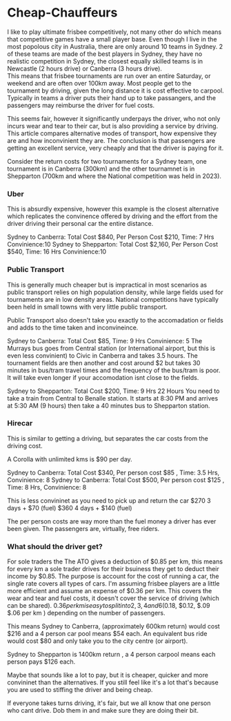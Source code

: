 # Cheap-Chauffeurs

I like to play ultimate frisbee competitively, not many other do which means that competitive games have a small player base. Even though I live in the most popolous city in Australia, there are only around 10 teams in Sydney. 2 of these teams are made of the best players in Sydney, they have no realistic competition in Sydney, the closest equally skilled teams is in Newcastle (2 hours drive) or Canberra (3 hours drive).  
This means that frisbee tournaments are run over an entire Saturday, or weekend and are often over 100km away. Most people get to the tournament by driving, given the long distance it is cost effective to carpool. Typically in teams a driver puts their hand up to take passangers, and the passengers may reimburse the driver for fuel costs.

This seems fair, however it significantly underpays the driver, who not only incurs wear and tear to their car, but is also providing a service by driving. 
This article compares alternative modes of transport, how expensive they are and how inconvinient they are.
The conclusion is that passengers are getting an excellent service, very cheaply and that the driver is paying for it.  

Consider the return costs for two tournaments for a Sydney team,  one tournament is in Canberra (300km) and the other tournamnet is in Shepparton (700km and where the National competition was held in 2023).

### Uber ###

This is absurdly expensive, however this example is the closest alternative which replicates the convinence offered by driving and the effort from the driver driving their personal car the entire distance.

Sydney to Canberra: Total Cost $840, Per Person Cost $210, Time: 7 Hrs Convinience:10
Sydney to Shepparton: Total Cost $2,160, Per Person Cost $540, Time: 16 Hrs Convinience:10

### Public Transport ###

This is generally much cheaper but is impractical in most scenarios as public transport relies on high population density, while large fields used for tournaments are in low density areas. National competitions have typically been held in small towns with very little public transport. 

Public Transport also doesn't take you exactly to the accomadation or fields and adds to the time taken and inconvineince. 

Sydney to Canberra: Total Cost $85, Time: 9 Hrs Convinience: 5
The Murrays bus goes from Central station (or International airport, but this is even less convinient) to Civic in Canberra and takes 3.5 hours. The tournament fields are then another and cost around $2 but takes 30 minutes in bus/tram travel times and the frequency of the bus/tram is poor. It will take even longer if your accomodation isnt close to the fields.  

Sydney to Shepparton: Total Cost $200, Time: 9 Hrs 22 Hours 
You need to take a train from Central to Benalle station. It starts at 8:30 PM and arrives at 5:30 AM (9 hours) then take a 40 minutes bus to Shepparton station. 

### Hirecar ### 

This is similar to getting a driving, but separates the car costs from the driving cost.

A Corolla with unlimited kms is $90 per day.

Sydney to Canberra: Total Cost $340, Per person cost $85 ,  Time: 3.5 Hrs, Convinience: 8
Sydney to Canberra: Total Cost $500, Per person cost $125 , Time: 8 Hrs,   Convinience: 8

This is less convininet as you need to pick up and return the car
$270 3 days +  $70 (fuel)
$360 4 days +  $140 (fuel)

The per person costs are way more than the fuel money a driver has ever been given. The passengers are, virtually, free riders. 

### What should the driver get? ###

For sole traders the The ATO gives a deduction of $0.85 per km, this means for every km a sole trader drives for their bsuiness they get to deduct their income by $0.85. The purpose is account for the cost of running a car, the single rate covers all types of cars. I'm assuming frisbee players are a little more efficient and assume an expense of $0.36 per km. This covers the wear and tear and fuel costs, it doesn't cover the service of driving (which can be shared). $0.36 per km is easy to split in to 2,3,4 and 6  ($0.18, $0.12, $.09 $.06  per km ) depending on the number of passengers. 

This means Sydney to Canberra, (approximately 600km return) would cost $216 and a 4 person car pool means $54 each. An equivalent bus ride would cost $80 and only take you to the city centre (or airport). 

Sydney to Shepparton is 1400km return , a 4 person carpool means each person pays $126 each. 


Maybe that sounds like a lot to pay, but it is cheaper, quicker and more convininet than the alternatives. If you still feel like it's a lot that's because you are used to stiffing the driver and being cheap.  

If everyone takes turns driving, it's fair, but we all know that one person who cant drive. Dob them in and make sure they are doing their bit. 